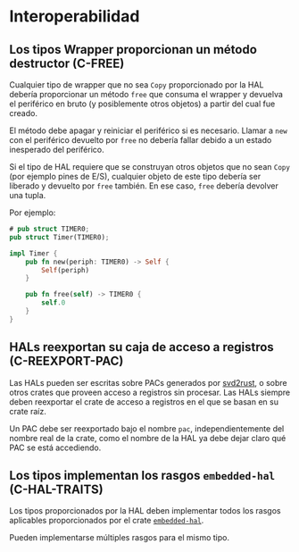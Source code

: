 # Interoperabilidad


<a id="c-free"></a>
## Los tipos Wrapper proporcionan un método destructor (C-FREE)

Cualquier tipo de wrapper que no sea `Copy` proporcionado por la HAL debería proporcionar un método `free` que consuma el wrapper y devuelva el periférico en bruto (y posiblemente otros objetos) a partir del cual fue creado.

El método debe apagar y reiniciar el periférico si es necesario. Llamar a `new` con el periférico devuelto por `free` no debería fallar debido a un estado inesperado del periférico.

Si el tipo de HAL requiere que se construyan otros objetos que no sean `Copy` (por ejemplo pines de E/S), cualquier objeto de este tipo debería ser liberado y devuelto por `free` también. En ese caso, `free` debería devolver una tupla.

Por ejemplo:

```rust
# pub struct TIMER0;
pub struct Timer(TIMER0);

impl Timer {
    pub fn new(periph: TIMER0) -> Self {
        Self(periph)
    }

    pub fn free(self) -> TIMER0 {
        self.0
    }
}
```

<a id="c-reexport-pac"></a>
## HALs reexportan su caja de acceso a registros (C-REEXPORT-PAC)

Las HALs pueden ser escritas sobre PACs generados por [svd2rust], o sobre otros crates que proveen acceso a registros sin procesar. Las HALs siempre deben reexportar el crate de acceso a registros en el que se basan en su crate raíz.

Un PAC debe ser reexportado bajo el nombre `pac`, independientemente del nombre real de la crate, como el nombre de la HAL ya debe dejar claro qué PAC se está accediendo.

[svd2rust]: https://github.com/rust-embedded/svd2rust

<a id="c-hal-traits"></a>
## Los tipos implementan los rasgos `embedded-hal` (C-HAL-TRAITS)

Los tipos proporcionados por la HAL deben implementar todos los rasgos aplicables proporcionados por el crate [`embedded-hal`].

Pueden implementarse múltiples rasgos para el mismo tipo.

[`embedded-hal`]: https://github.com/rust-embedded/embedded-hal
